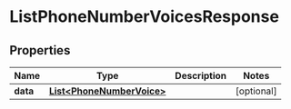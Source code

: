 # ListPhoneNumberVoicesResponse

## Properties
Name | Type | Description | Notes
------------ | ------------- | ------------- | -------------
**data** | [**List&lt;PhoneNumberVoice&gt;**](PhoneNumberVoice.md) |  |  [optional]
